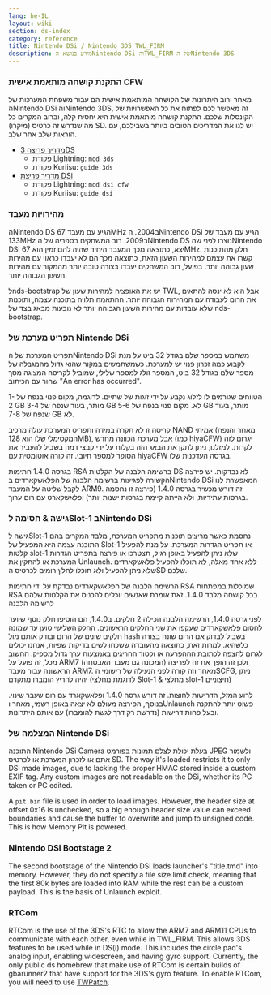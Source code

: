 ```yaml
---
lang: he-IL
layout: wiki
section: ds-index
category: reference
title: Nintendo DSi / Nintendo 3DS TWL_FIRM
description: מידע בנושא הNintendo DSi והTWL_FIRM של הNintendo 3DS
---
```


### התקנת קושחה מותאמת אישית CFW
מאחר ורוב היתרונות של הקושחה המותאמת אישית הם עבור משפחת המערכות של הNintendo DSi והNintendo 3DS, זה מאפשר לכם לפתוח את כל האפשרויות של הקונסלות שלכם. התקנת קושחה מותאמת אישית היא יחסית קלה, וברוב המקרים כל מה שנדרש זה כרטיס (מיקרו) SD. יש לנו את המדריכים הטובים ביותר בשבילכם, עם הוראות שלב אחר שלב.

- [מדריך פריצה 3DS](https://3ds.hacks.guide)
  - פקודת Lightning: `mod 3ds`
  - פקודת Kuriisu: `guide 3ds`
- [מדריך פריצת DSi](https://dsi.cfw.guide)
  - פקודת Lightning: `mod dsi cfw`
  - פקודת Kuriisu: `guide dsi`

### מהירויות מעבד
הNintendo DS הגיע עם מעבד 67MHz ב2004. הNintendo DSi הגיע עם מעבד של 133MHz ב2009. רוב המשחקים בספריה של הNintendo DS נוצרו לפני שהNintendo DSi יצא, כתוצאה מכך המעבד היחיד שהיה להם זמין הוא 67MHz. חלק מהתוכנות קשרו את עצמם למהירות השעון הזאת, כתוצאה מכך הם לא יעבדו כראוי עם מהירות שעון גבוהה יותר. בפועל, רוב המשחקים יעבדו בצורה טובה יותר מהמקור עם מהירות השעון הגבוהה יותר.

לnds-bootstrap יש את האופציה למהירות שעון של TWL, אבל הוא לא ינסה להתאים את הרום לעבודה עם המהירות הגבוהה יותר. ההתאמה תלויה בתוכנה עצמה, ותוכנות שלא עובדות עם מהירות השעון הגבוהה יותר לא נובעות מבאג בצד של nds-bootstrap.

### תפריט מערכת של Nintendo DSi
תפריט המערכת של הNintendo DSi משתמש במספר שלם בגודל 32 ביט על מנת לקבוע כמה זכרון פנוי יש למערכת. כשמשתמשים במקור שהוא גדול מהמגבלה של מספר שלם בגודל 32 ביט, המספר זולג למספר שלילי, שמוביל לקריסה המציגה מסך שחור עם הכיתוב "An error has occurred".

הטווחים שגורמים לו לזלוג נקבע על ידי זוגות של שתיים. לדוגמה, מקום פנוי בנפח של 1-2 GB מותר, בעוד שנפח של 3-4 GB לא. מקום פנוי בנפח של 5-6 GB מותר, בעוד שנפח של 7-8 GB לא.

קריסה זו לא תקרה במידה ותפריט המערכת עולה מרכיב NAND אמיתי (מאחר והנפח המקסימלי שלו הוא 128MB), אבל מערכת הכוונה מחדש (כמו hiyaCFW) יגרום לזה לקרות. למזלנו, ניתן לתקן את הבאג הזה בקלות על ידי קבצי דמה בשביל להעביר את הסופר למספר חיובי. זה קורה אוטומטית עם hiyaCFW בגרסה העדכנית שלו.

בגרסה 1.4.0 חתימות RSA ברשימה הלבנה של הקלטות DS לא נבדקות. יש פירצה הקשורה לפגיעות ברשימה הלבנה של הפלאשקארדים בNintendo DSi המאפשרת לנו לקבל שליטה על המעבד ARM9. זה דורש מכשיר בגרסה 1.4.0 (פירצה זו נחסמה בגרסות עתידיות, ולא הייתה קיימת בגרסות ישנות יותר) ופלאשקארט עם רום ערוך.

### גישה & חסימה לSlot-1 בNintendo DSi
גישה לSlot-1 נחסמת כאשר מריצים תוכנות מתפריט המערכת, מלבד המקרים בהם התוכנה עצמה היא המפעיל של Slot-1 או תפריט הגדרות המערכת. על מנת להפעיל קלטות slot-1 שלא ניתן להפעיל באופן רגיל, תצטרכו או פירצה בתפריט הגדרות המערכת או להתקין את Unlaunch. ללא אחד מאלה, לא תוכלו להפעיל פלאשקארדים שלא ניתן להפעיל ולא תוכלו לחלץ רומים לכרטיס הSD שלכם.

הרשימה הלבנה של הפלאשקארדים נבדקת על ידי חתימות RSA שמוכלות במפתחות RSA בכל קושחה מלבד 1.4.0. זאת אומרת שאנשים יוכלים להכניס את הקלטות שלהם לרשימה הלבנה

לפני גרסה 1.4.0, הרשימה הלבנה הכילה 2 חלקים. ב1.4.0, הם הוסיפו חלק נוסף שיועד לחסום פלאשקארדים שעקפו את שני החלקים הראשונים. החלק השלישי טוען עד שמונה חלקים שונים של הרום ובודק אותם מול hash בשביל לבדוק אם הרום שונה בצורה כלשהיא. למרות זאת, כתוצאה מהעובדה ששכחו לשים בדיקות שפיות, אנחנו יכולים לגרום להצפה לכתובת הההפרעה או וקטור החריגים באמצעות ערך גדול מספיק. החשוב מכל, זה פועל על ARM7 (המכונה גם מעבד האבטחה) ולכן זה הופך את זה לפריצה הראשונה עבור מעבד ARM7. מאחר וזה קורה לפני הנעילה של רישומי הSCFG, ניתן יהיה להריץ הומברו מתקדם (לדוגמת מחלצי Slot-1 & מחלצי slot-1 חיצוניים)

לרוע המזל, הדרישות לחוצות. זה דורש גרסה 1.4.0 ופלאשקארד עם רום שעבר שינוי. בנוסף, הפירצה מעולם לא יצאה באופן רשמי, מאחר וUnlaunch פשוט יותר להתקנה ובעל פחות דרישות (נדרשת רק דרך לגשת להומברו) עם אותם היתרונות.

### המצלמה של Nintendo DSi
התוכנה Nintendo DSi Camera בעלת יכולת לצלם תמונות בפורמט JPEG ולשמור אתם או לזכרון המערכת או לכרטיס SD. The way it's loaded restricts it to only DSi made images, due to lacking the proper HMAC stored inside a custom EXIF tag. Any custom images are not readable on the DSi, whether its PC taken or PC edited.

A `pit.bin` file is used in order to load images. However, the header size at offset 0x16 is unchecked, so a big enough header size value can exceed boundaries and cause the buffer to overwrite and jump to unsigned code. This is how Memory Pit is powered.

### Nintendo DSi Bootstage 2
The second bootstage of the Nintendo DSi loads launcher's "title.tmd" into memory. However, they do not specify a file size limit check, meaning that the first 80k bytes are loaded into RAM while the rest can be a custom payload. This is the basis of Unlaunch exploit.

### RTCom
RTCom is the use of the 3DS's RTC to allow the ARM7 and ARM11 CPUs to communicate with each other, even while in TWL_FIRM. This allows 3DS features to be used while in DS(i) mode. This includes the circle pad's analog input, enabling widescreen, and having gyro support. Currently, the only public ds homebrew that make use of RTCom is certain builds of gbarunner2 that have support for the 3DS's gyro feature. To enable RTCom, you will need to use [TWPatch](https://gbatemp.net/threads/542694/).